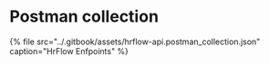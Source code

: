 # Postman collection

{% file src="../.gitbook/assets/hrflow-api.postman\_collection.json" caption="HrFlow Enfpoints" %}

